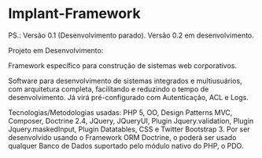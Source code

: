 Implant-Framework
=================

PS.: Versão 0.1 (Desenvolvimento parado).
     Versão 0.2 em desenvolvimento.

Projeto em Desenvolvimento: 

Framework específico para construção de sistemas web corporativos.

Software para desenvolvimento de sistemas integrados e
multiusuários, com arquitetura completa, facilitando e reduzindo o tempo de desenvolvimento. Já
virá pré-configurado com Autenticação, ACL e Logs.

Tecnologias/Metodologias usadas: 
PHP 5, OO, Design Patterns MVC, Composer, Doctrine 2.4, JQuery, JQueryUI, Plugin
Jquery.validation, Plugin Jquery.maskedInput, Plugin Datatables, CSS e Twitter Bootstrap 3. Por
ser desenvolvido usando o Framework ORM Doctrine, o poderá ser usado qualquer Banco de
Dados suportado pelo módulo nativo do PHP, o PDO.
